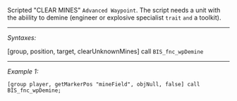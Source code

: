 Scripted "CLEAR MINES" `Advanced Waypoint`.
The script needs a unit with the abiility to demine (engineer or explosive specialist `trait` `and` a toolkit).


---
*Syntaxes:*

[group, position, target, clearUnknownMines] call `BIS_fnc_wpDemine`

---
*Example 1:*

```sqf
[group player, getMarkerPos "mineField", objNull, false] call BIS_fnc_wpDemine;
```